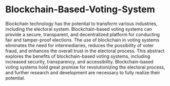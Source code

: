 # Blockchain-Based-Voting-System

Blockchain technology has the potential to transform various industries, including the electoral system. Blockchain-based voting systems can provide a secure, transparent, and decentralized platform for conducting fair and tamper-proof elections. The use of blockchain in voting systems eliminates the need for intermediaries, reduces the possibility of voter fraud, and enhances the overall trust in the electoral process. This abstract explores the benefits of blockchain-based voting systems, including increased security, transparency, and accessibility. Blockchain-based voting systems hold great promise for revolutionizing the electoral process, and further research and development are necessary to fully realize their potential.
